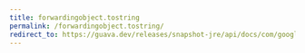 ```yaml
---
title: forwardingobject.tostring
permalink: /forwardingobject.tostring/
redirect_to: https://guava.dev/releases/snapshot-jre/api/docs/com/google/common/collect/ForwardingObject.html#toString--
---
```

